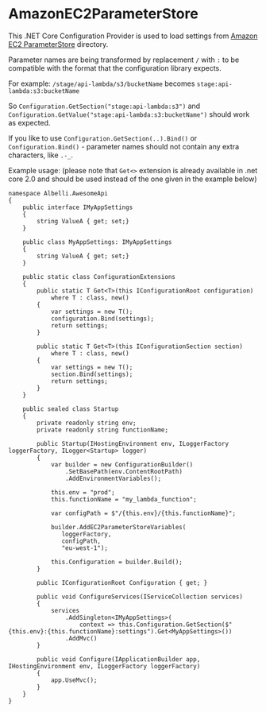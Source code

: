 # AmazonEC2ParameterStore

This .NET Core Configuration Provider is used to load settings from [Amazon EC2 ParameterStore](AmazonEC2ParameterStore) directory.

Parameter names are being transformed by replacement `/` with `:` to be compatible with the format that the configuration library expects. 

For example:
`/stage/api-lambda/s3/bucketName` becomes `stage:api-lambda:s3:bucketName`

So
`Configuration.GetSection("stage:api-lambda:s3")` and `Configuration.GetValue("stage:api-lambda:s3:bucketName")` should work as expected. 

If you like to use `Configuration.GetSection(..).Bind()` or `Configuration.Bind()` - parameter names should not contain any extra characters, like `.-_`.

Example usage:
(please note that `Get<>` extension is already available in .net core 2.0 and should be used instead of the one given in the example below)

```
namespace Albelli.AwesomeApi
{
    public interface IMyAppSettings
    {
        string ValueA { get; set;}
    }

    public class MyAppSettings: IMyAppSettings
    {
        string ValueA { get; set;}
    }

    public static class ConfigurationExtensions
    {
        public static T Get<T>(this IConfigurationRoot configuration)
            where T : class, new()
        {
            var settings = new T();
            configuration.Bind(settings);
            return settings;
        }

        public static T Get<T>(this IConfigurationSection section)
            where T : class, new()
        {
            var settings = new T();
            section.Bind(settings);
            return settings;
        }
    }

    public sealed class Startup
    {
        private readonly string env;
        private readonly string functionName;

        public Startup(IHostingEnvironment env, ILoggerFactory loggerFactory, ILogger<Startup> logger)
        {
            var builder = new ConfigurationBuilder()
                .SetBasePath(env.ContentRootPath)
                .AddEnvironmentVariables();

            this.env = "prod";
            this.functionName = "my_lambda_function";

            var configPath = $"/{this.env}/{this.functionName}";

            builder.AddEC2ParameterStoreVariables(
               loggerFactory,
               configPath,
               "eu-west-1");

            this.Configuration = builder.Build();
        }

        public IConfigurationRoot Configuration { get; }

        public void ConfigureServices(IServiceCollection services)
        {
            services
                .AddSingleton<IMyAppSettings>(
                    context => this.Configuration.GetSection($"{this.env}:{this.functionName}:settings").Get<MyAppSettings>())
                .AddMvc()
        }

        public void Configure(IApplicationBuilder app, IHostingEnvironment env, ILoggerFactory loggerFactory)
        {
            app.UseMvc();
        }
    }
}

```

[AmazonEC2ParameterStore]: http://docs.aws.amazon.com/systems-manager/latest/userguide/sysman-paramstore-working.html


  